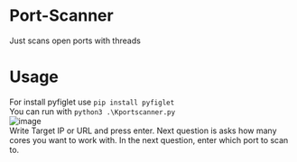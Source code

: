 # Port-Scanner
 Just scans open ports with threads
# Usage
For install pyfiglet use `pip install pyfiglet` <br>
You can run with `python3 .\Kportscanner.py` <br>
![image](https://user-images.githubusercontent.com/76751818/216758313-f505ed34-2270-497c-a804-328f18761f28.png) <br>
Write Target IP or URL and press enter. Next question is asks how many cores you want to work with. In the next question, enter which port to scan to.
